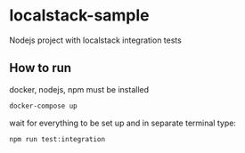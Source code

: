 # localstack-sample

Nodejs project with localstack integration tests

## How to run

docker, nodejs, npm must be installed

```bash
docker-compose up
```

wait for everything to be set up and in separate terminal type:

```bash
npm run test:integration
```